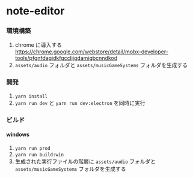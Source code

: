 # note-editor


### 環境構築

1. chrome に導入する  
https://chrome.google.com/webstore/detail/mobx-developer-tools/pfgnfdagidkfgccljigdamigbcnndkod
2. `assets/audio` フォルダと `assets/musicGameSystems` フォルダを生成する

### 開発

1. `yarn install` 
2. `yarn run dev` と `yarn run dev:electron` を同時に実行 

### ビルド

#### windows

1. `yarn run prod`
2. `yarn run build:win`
3. 生成された実行ファイルの階層に `assets/audio` フォルダと `assets/musicGameSystems` フォルダを生成する
